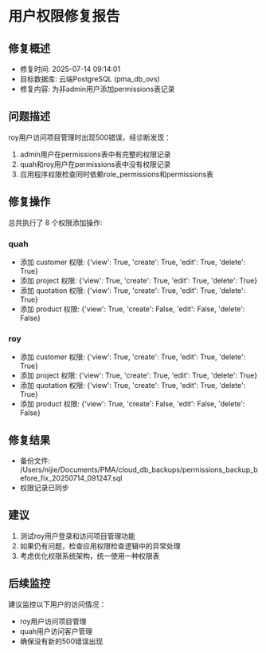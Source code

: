 # 用户权限修复报告

## 修复概述
- 修复时间: 2025-07-14 09:14:01
- 目标数据库: 云端PostgreSQL (pma_db_ovs)
- 修复内容: 为非admin用户添加permissions表记录

## 问题描述
roy用户访问项目管理时出现500错误，经诊断发现：
1. admin用户在permissions表中有完整的权限记录
2. quah和roy用户在permissions表中没有权限记录
3. 应用程序权限检查同时依赖role_permissions和permissions表

## 修复操作
总共执行了 8 个权限添加操作:

### quah
- 添加 customer 权限: {'view': True, 'create': True, 'edit': True, 'delete': True}
- 添加 project 权限: {'view': True, 'create': True, 'edit': True, 'delete': True}
- 添加 quotation 权限: {'view': True, 'create': True, 'edit': True, 'delete': True}
- 添加 product 权限: {'view': True, 'create': False, 'edit': False, 'delete': False}

### roy
- 添加 customer 权限: {'view': True, 'create': True, 'edit': True, 'delete': True}
- 添加 project 权限: {'view': True, 'create': True, 'edit': True, 'delete': True}
- 添加 quotation 权限: {'view': True, 'create': True, 'edit': True, 'delete': True}
- 添加 product 权限: {'view': True, 'create': False, 'edit': False, 'delete': False}


## 修复结果
- 备份文件: /Users/nijie/Documents/PMA/cloud_db_backups/permissions_backup_before_fix_20250714_091247.sql
- 权限记录已同步

## 建议
1. 测试roy用户登录和访问项目管理功能
2. 如果仍有问题，检查应用权限检查逻辑中的异常处理
3. 考虑优化权限系统架构，统一使用一种权限表

## 后续监控
建议监控以下用户的访问情况：
- roy用户访问项目管理
- quah用户访问客户管理
- 确保没有新的500错误出现

